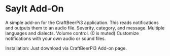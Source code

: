# SayIt Add-On
A simple add-on for the CraftBeerPi3 application. This reads notifications and outputs them to an audio file. Severity, category, and message.
Multiple languages and dialects.
Volume control. (0 is muted)
Customize notifications with your own audio or sound files.

Installation:
Just download via CraftBeerPi3 Add-on page.
